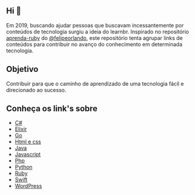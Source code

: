 ## Hi 👋

Em 2019, buscando ajudar pessoas que buscavam incessantemente por conteúdos de tecnologia surgiu a ideia do learnbr. Inspirado no repositório [aprenda-ruby](https://github.com/felipeorlando/aprenda-rubyonrails) do [@felipeorlando](https://github.com/felipeorlando/), este repositório tenta agrupar links de conteúdos para contribuir no avanço do conhecimento em determinada tecnologia.

## Objetivo

Contribuir para que o caminho de aprendizado de uma tecnologia fácil e direcionado ao sucesso.

## Conheça os link's sobre

- [C#](https://github.com/oguhpereira/learnbr/tree/main/docs/csharp)
- [Elixir](https://github.com/oguhpereira/learnbr/tree/main/docs/elixir)
- [Go](https://github.com/oguhpereira/learnbr/tree/main/docs/go)
- [Html e css](https://github.com/oguhpereira/learnbr/tree/main/docs/html-css)
- [Java](https://github.com/oguhpereira/learnbr/tree/main/docs/java)
- [Javascript](https://github.com/oguhpereira/learnbr/tree/main/docs/javascript)
- [Php](https://github.com/oguhpereira/learnbr/tree/main/docs/php)
- [Python](https://github.com/oguhpereira/learnbr/tree/main/docs/python)
- [Ruby](https://github.com/oguhpereira/learnbr/tree/main/docs/rubyonrails)
- [Swift](https://github.com/oguhpereira/learnbr/tree/main/docs/swift)
- [WordPress](https://github.com/oguhpereira/learnbr/tree/main/docs/wordpress)
